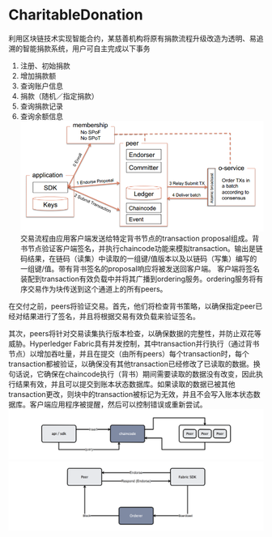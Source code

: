 # CharitableDonation
利用区块链技术实现智能合约，某慈善机构将原有捐款流程升级改造为透明、易追溯的智能捐款系统，用户可自主完成以下事务

1. 注册、初始捐款
2. 增加捐款额
3. 查询账户信息
4. 捐款（随机／指定捐款）
5. 查询捐款记录  
6. 查询余额信息
![image](https://github.com/linqd1/CharitableDonation/blob/master/image/1.png)
交易流程由应用客户端发送给特定背书节点的transaction proposal组成。背书节点验证客户端签名，并执行chaincode功能来模拟transaction。输出是链码结果，在链码（读集）中读取的一组键/值版本以及以链码（写集）编写的一组键/值。带有背书签名的proposal响应将被发送回客户端。 客户端将签名装配到transaction有效负载中并将其广播到ordering服务。ordering服务将有序交易作为块传送到这个通道上的所有peers。

在交付之前，peers将验证交易。首先，他们将检查背书策略，以确保指定peer已经对结果进行了签名，并且将根据交易有效负载来验证签名。

其次，peers将针对交易读集执行版本检查，以确保数据的完整性，并防止双花等威胁。Hyperledger Fabric具有并发控制，其中transaction并行执行（通过背书节点）以增加吞吐量，并且在提交（由所有peers）每个transaction时，每个transaction都被验证，以确保没有其他transaction已经修改了已读取的数据。换句话说，它确保在chaincode执行（背书）期间需要读取的数据没有改变，因此执行结果有效，并且可以提交到账本状态数据库。如果读取的数据已被其他transaction更改，则块中的transaction被标记为无效，并且不会写入账本状态数据库。客户端应用程序被提醒，然后可以控制错误或重新尝试。
![image](https://github.com/linqd1/CharitableDonation/blob/master/image/2.png)
![image](https://github.com/linqd1/CharitableDonation/blob/master/image/3.png)
